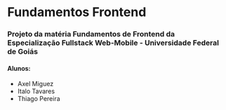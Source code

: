 
# Fundamentos Frontend

### Projeto da matéria Fundamentos de Frontend da Especialização Fullstack Web-Mobile - Universidade Federal de Goiás

#### Alunos:

* Axel Miguez
* Italo Tavares
* Thiago Pereira
